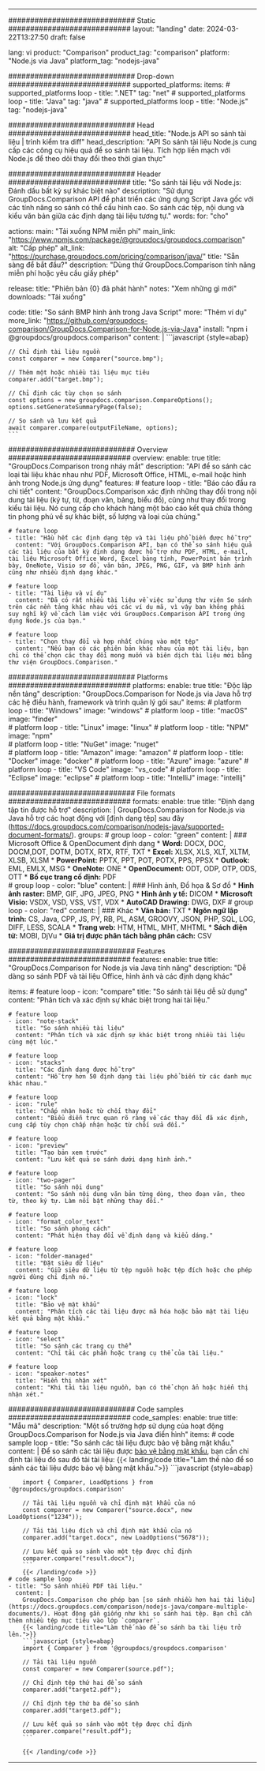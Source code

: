 
---
############################# Static ############################
layout: "landing"
date: 2024-03-22T13:27:50
draft: false

lang: vi
product: "Comparison"
product_tag: "comparison"
platform: "Node.js via Java"
platform_tag: "nodejs-java"

############################# Drop-down ############################
supported_platforms:
  items:
    # supported_platforms loop
    - title: ".NET"
      tag: "net"
    # supported_platforms loop
    - title: "Java"
      tag: "java"
    # supported_platforms loop
    - title: "Node.js"
      tag: "nodejs-java"

############################# Head ############################
head_title: "Node.js API so sánh tài liệu | trình kiểm tra diff"
head_description: "API So sánh tài liệu Node.js cung cấp các công cụ hiệu quả để so sánh tài liệu. Tích hợp liền mạch với Node.js để theo dõi thay đổi theo thời gian thực"

############################# Header ############################
title: "So sánh tài liệu với Node.js: Đánh dấu bất kỳ sự khác biệt nào"
description: "Sử dụng GroupDocs.Comparison API để phát triển các ứng dụng Script Java gốc với các tính năng so sánh có thể cấu hình cao. So sánh các tệp, nội dung và kiểu văn bản giữa các định dạng tài liệu tương tự."
words:
  for: "cho"

actions:
  main: "Tải xuống NPM miễn phí"
  main_link: "https://www.npmjs.com/package/@groupdocs/groupdocs.comparison"
  alt: "Cấp phép"
  alt_link: "https://purchase.groupdocs.com/pricing/comparison/java/"
  title: "Sẵn sàng để bắt đầu?"
  description: "Dùng thử GroupDocs.Comparison tính năng miễn phí hoặc yêu cầu giấy phép"

release:
  title: "Phiên bản {0} đã phát hành"
  notes: "Xem những gì mới"
  downloads: "Tải xuống"

code:
  title: "So sánh BMP hình ảnh trong Java Script"
  more: "Thêm ví dụ"
  more_link: "https://github.com/groupdocs-comparison/GroupDocs.Comparison-for-Node.js-via-Java"
  install: "npm i @groupdocs/groupdocs.comparison"
  content: |
    ```javascript {style=abap}

    // Chỉ định tài liệu nguồn
    const comparer = new Comparer("source.bmp");

    // Thêm một hoặc nhiều tài liệu mục tiêu
    comparer.add("target.bmp");

    // Chỉ định các tùy chọn so sánh
    const options = new groupdocs.comparison.CompareOptions();
    options.setGenerateSummaryPage(false);

    // So sánh và lưu kết quả
    await comparer.compare(outputFileName, options);
    ```

############################# Overview ############################
overview:
  enable: true
  title: "GroupDocs.Comparison trong nháy mắt"
  description: "API để so sánh các loại tài liệu khác nhau như PDF, Microsoft Office, HTML, e-mail hoặc hình ảnh trong Node.js ứng dụng"
  features:
    # feature loop
    - title: "Báo cáo đầu ra chi tiết"
      content: "GroupDocs.Comparison xác định những thay đổi trong nội dung tài liệu (ký tự, từ, đoạn văn, bảng, biểu đồ), cũng như thay đổi trong kiểu tài liệu. Nó cung cấp cho khách hàng một báo cáo kết quả chứa thông tin phong phú về sự khác biệt, số lượng và loại của chúng."

    # feature loop
    - title: "Hầu hết các định dạng tệp và tài liệu phổ biến được hỗ trợ"
      content: "Với GroupDocs.Comparison API, bạn có thể so sánh hiệu quả các tài liệu của bất kỳ định dạng được hỗ trợ như PDF, HTML, e-mail, tài liệu Microsoft Office Word, Excel bảng tính, PowerPoint bản trình bày, OneNote, Visio sơ đồ, văn bản, JPEG, PNG, GIF, và BMP hình ảnh cũng như nhiều định dạng khác."

    # feature loop
    - title: "Tài liệu và ví dụ"
      content: "Đã có rất nhiều tài liệu về việc sử dụng thư viện So sánh trên các nền tảng khác nhau với các ví dụ mã, vì vậy bạn không phải suy nghĩ kỹ về cách làm việc với GroupDocs.Comparison API trong ứng dụng Node.js của bạn."

    # feature loop
    - title: "Chọn thay đổi và hợp nhất chúng vào một tệp"
      content: "Nếu bạn có các phiên bản khác nhau của một tài liệu, bạn chỉ có thể chọn các thay đổi mong muốn và biên dịch tài liệu mới bằng thư viện GroupDocs.Comparison."

############################# Platforms ############################
platforms:
  enable: true
  title: "Độc lập nền tảng"
  description: "GroupDocs.Comparison for Node.js via Java hỗ trợ các hệ điều hành, framework và trình quản lý gói sau"
  items:
    # platform loop
    - title: "Windows"
      image: "windows"
    # platform loop
    - title: "macOS"
      image: "finder"      
    # platform loop
    - title: "Linux"
      image: "linux"
    # platform loop
    - title: "NPM"
      image: "npm"  
    # platform loop
    - title: "NuGet"
      image: "nuget"      
    # platform loop
    - title: "Amazon"
      image: "amazon"
    # platform loop
    - title: "Docker"
      image: "docker"
    # platform loop
    - title: "Azure"
      image: "azure"
    # platform loop
    - title: "VS Code"
      image: "vs_code"
    # platform loop
    - title: "Eclipse"
      image: "eclipse"
    # platform loop
    - title: "IntelliJ"
      image: "intellij"

############################# File formats ############################
formats:
  enable: true
  title: "Định dạng tập tin được hỗ trợ"
  description: |
    GroupDocs.Comparison for Node.js via Java hỗ trợ các hoạt động với [định dạng tệp] sau đây (https://docs.groupdocs.com/comparison/nodejs-java/supported-document-formats/).
  groups:
    # group loop
    - color: "green"
      content: |
        ### Microsoft Office & OpenDocument định dạng
        * **Word:** DOCX, DOC, DOCM,DOT, DOTM, DOTX, RTX, RTF, TXT
        * **Excel:** XLSX, XLS, XLT, XLTM, XLSB, XLSM
        * **PowerPoint:** PPTX, PPT, POT, POTX, PPS, PPSX
        * **Outlook:** EML, EMLX, MSG
        * **OneNote:** ONE
        * **OpenDocument:** ODT, ODP, OTP, ODS, OTT
        * **Bố cục trang cố định:** PDF        
    # group loop
    - color: "blue"
      content: |
        ### Hình ảnh, Đồ họa & Sơ đồ
        * **Hình ảnh raster:** BMP, GIF, JPG, JPEG, PNG
        * **Hình ảnh y tế:** DICOM
        * **Microsoft Visio:** VSDX, VSD, VSS, VST, VDX
        * **AutoCAD Drawing:** DWG, DXF
      # group loop
    - color: "red"
      content: |
        ### Khác
        * **Văn bản:** TXT
        * **Ngôn ngữ lập trình:** CS, Java, CPP, JS, PY, RB, PL, ASM, GROOVY, JSON, PHP, SQL, LOG, DIFF, LESS, SCALA
        * **Trang web:** HTM, HTML, MHT, MHTML
        * **Sách điện tử:** MOBI, DjVu
        * **Giá trị được phân tách bằng phân cách:** CSV

############################# Features ############################
features:
  enable: true
  title: "GroupDocs.Comparison for Node.js via Java tính năng"
  description: "Dễ dàng so sánh PDF và tài liệu Office, hình ảnh và các định dạng khác"

  items:
    # feature loop
    - icon: "compare"
      title: "So sánh tài liệu dễ sử dụng"
      content: "Phân tích và xác định sự khác biệt trong hai tài liệu."

    # feature loop
    - icon: "note-stack"
      title: "So sánh nhiều tài liệu"
      content: "Phân tích và xác định sự khác biệt trong nhiều tài liệu cùng một lúc."

    # feature loop
    - icon: "stacks"
      title: "Các định dạng được hỗ trợ"
      content: "Hỗ trợ hơn 50 định dạng tài liệu phổ biến từ các danh mục khác nhau."

    # feature loop
    - icon: "rule"
      title: "Chấp nhận hoặc từ chối thay đổi"
      content: "Biểu diễn trực quan rõ ràng về các thay đổi đã xác định, cung cấp tùy chọn chấp nhận hoặc từ chối sửa đổi."

    # feature loop
    - icon: "preview"
      title: "Tạo bản xem trước"
      content: "Lưu kết quả so sánh dưới dạng hình ảnh."

    # feature loop
    - icon: "two-pager"
      title: "So sánh nội dung"
      content: "So sánh nội dung văn bản từng dòng, theo đoạn văn, theo từ, theo ký tự. Làm nổi bật những thay đổi."

    # feature loop
    - icon: "format_color_text"
      title: "So sánh phong cách"
      content: "Phát hiện thay đổi về định dạng và kiểu dáng."

    # feature loop
    - icon: "folder-managed"
      title: "Đặt siêu dữ liệu"
      content: "Giữ siêu dữ liệu từ tệp nguồn hoặc tệp đích hoặc cho phép người dùng chỉ định nó."

    # feature loop
    - icon: "lock"
      title: "Bảo vệ mật khẩu"
      content: "Phân tích các tài liệu được mã hóa hoặc bảo mật tài liệu kết quả bằng mật khẩu."

    # feature loop
    - icon: "select"
      title: "So sánh các trang cụ thể"
      content: "Chỉ tải các phần hoặc trang cụ thể của tài liệu."

    # feature loop
    - icon: "speaker-notes"
      title: "Hiển thị nhận xét"
      content: "Khi tải tài liệu nguồn, bạn có thể chọn ẩn hoặc hiển thị nhận xét."

############################# Code samples ############################
code_samples:
  enable: true
  title: "Mẫu mã"
  description: "Một số trường hợp sử dụng của hoạt động GroupDocs.Comparison for Node.js via Java điển hình"
  items:
    # code sample loop
    - title: "So sánh các tài liệu được bảo vệ bằng mật khẩu."
      content: |
        Để so sánh các tài liệu được [bảo vệ bằng mật khẩu](https://docs.groupdocs.com/comparison/nodejs-java/load-password-protected-documents/), bạn cần chỉ định tài liệu đó sau đó tải tài liệu:
        {{< landing/code title="Làm thế nào để so sánh các tài liệu được bảo vệ bằng mật khẩu.">}}
        ```javascript {style=abap}

        import { Comparer, LoadOptions } from '@groupdocs/groupdocs.comparison'

        // Tải tài liệu nguồn và chỉ định mật khẩu của nó
        const comparer = new Comparer("source.docx", new LoadOptions("1234"));

        // Tải tài liệu đích và chỉ định mật khẩu của nó
        comparer.add("target.docx", new LoadOptions("5678"));

        // Lưu kết quả so sánh vào một tệp được chỉ định
        comparer.compare("result.docx");
        ```
        {{< /landing/code >}}
    # code sample loop
    - title: "So sánh nhiều PDF tài liệu."
      content: |
        GroupDocs.Comparison cho phép bạn [so sánh nhiều hơn hai tài liệu](https://docs.groupdocs.com/comparison/nodejs-java/compare-multiple-documents/). Hoạt động gần giống như khi so sánh hai tệp. Bạn chỉ cần thêm nhiều tệp mục tiêu vào lớp `comparer`.
        {{< landing/code title="Làm thế nào để so sánh ba tài liệu trở lên.">}}
        ```javascript {style=abap}
        import { Comparer } from '@groupdocs/groupdocs.comparison'

        // Tải tài liệu nguồn
        const comparer = new Comparer(source.pdf");

        // Chỉ định tệp thứ hai để so sánh
        comparer.add("target2.pdf");

        // Chỉ định tệp thứ ba để so sánh
        comparer.add("target3.pdf");

        // Lưu kết quả so sánh vào một tệp được chỉ định
        comparer.compare("result.pdf");
        ```

        {{< /landing/code >}}

---